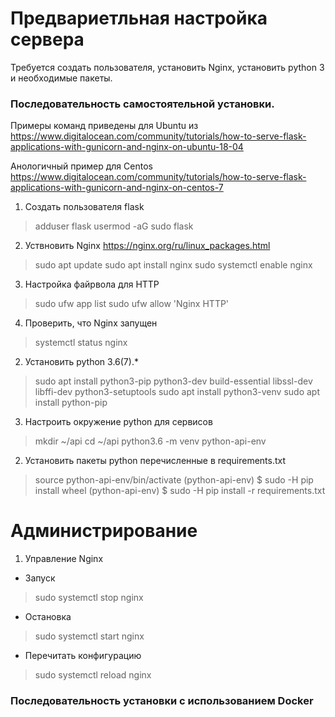 # Предвариетльная настройка сервера 
Требуется создать пользователя, установить Nginx, установить python 3 и необходимые пакеты.

### Последовательность самостоятельной установки. 
Примеры команд приведены для Ubuntu из https://www.digitalocean.com/community/tutorials/how-to-serve-flask-applications-with-gunicorn-and-nginx-on-ubuntu-18-04

Анологичный пример для Centos https://www.digitalocean.com/community/tutorials/how-to-serve-flask-applications-with-gunicorn-and-nginx-on-centos-7

1. Создать пользователя flask
> adduser flask
> usermod -aG sudo flask

2. Уствновить Nginx https://nginx.org/ru/linux_packages.html 
> sudo apt update
> sudo apt install nginx
> sudo systemctl enable nginx

3. Настройка файрвола для HTTP
> sudo ufw app list
> sudo ufw allow 'Nginx HTTP'


4. Проверить, что Nginx запущен
> systemctl status nginx

2. Установить python 3.6(7).*
> sudo apt install python3-pip python3-dev build-essential libssl-dev libffi-dev python3-setuptools
> sudo apt install python3-venv
> sudo apt install python-pip

3. Настроить окружение python для сервисов 
> mkdir ~/api
> cd ~/api
> python3.6 -m venv python-api-env
2. Установить пакеты python перечисленные в requirements.txt 
> source python-api-env/bin/activate
> (python-api-env) $ sudo -H pip install wheel
> (python-api-env) $ sudo -H pip install -r requirements.txt

# Администрирование
1. Управление Nginx
* Запуск
>sudo systemctl stop nginx
* Остановка
>sudo systemctl start nginx
* Перечитать конфигурацию
>sudo systemctl reload nginx


### Последовательность установки с использованием Docker


